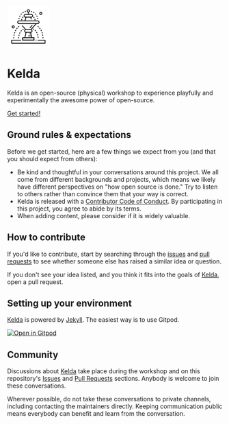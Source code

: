 ![Fountain by SBTS from NounProject.com](/assets/img/fountain.png)

# Kelda
Kelda is an open-source (physical) workshop to experience playfully and experimentally the awesome power of open-source.

[Get started!](https://foldingbeauty.github.io/kelda/)

## Ground rules & expectations

Before we get started, here are a few things we expect from you (and that you should expect from others):

* Be kind and thoughtful in your conversations around this project. We all come from different backgrounds and projects, which means we likely have different perspectives on "how open source is done." Try to listen to others rather than convince them that your way is correct.
* Kelda is released with a [Contributor Code of Conduct](./CODE_OF_CONDUCT.md). By participating in this project, you agree to abide by its terms.
* When adding content, please consider if it is widely valuable. 

## How to contribute

If you'd like to contribute, start by searching through the [issues](https://github.com/foldingbeauty/kelda/issues) and [pull requests](https://github.com/foldingbeauty/kelda/pulls) to see whether someone else has raised a similar idea or question.

If you don't see your idea listed, and you think it fits into the goals of [Kelda](https://foldingbeauty.github.io/kelda/), open a pull request.

## Setting up your environment

[Kelda](https://foldingbeauty.github.io/kelda/) is powered by [Jekyll](https://jekyllrb.com/). The easiest way is to use Gitpod.

[![Open in Gitpod](https://gitpod.io/button/open-in-gitpod.svg)](https://gitpod.io#https://github.com/foldingbeauty/kelda)


## Community

Discussions about [Kelda](https://foldingbeauty.github.io/kelda/) take place during the workshop and on this repository's [Issues](https://github.com/foldingbeauty/kelda/issues) and [Pull Requests](https://github.com/foldingbeauty/kelda/pulls) sections. Anybody is welcome to join these conversations.

Wherever possible, do not take these conversations to private channels, including contacting the maintainers directly. Keeping communication public means everybody can benefit and learn from the conversation.